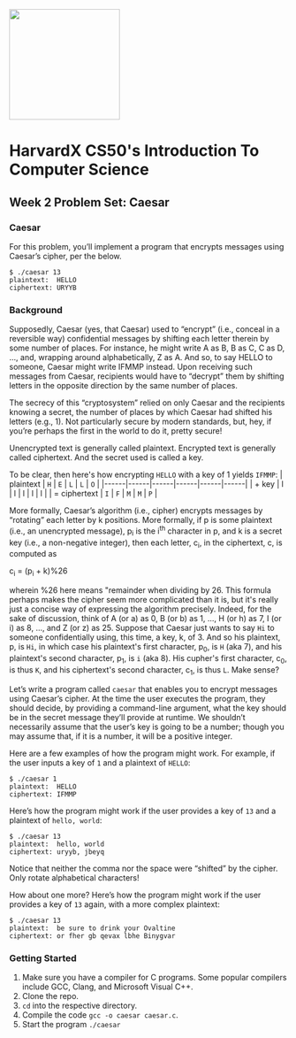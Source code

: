<img src="https://upload.wikimedia.org/wikipedia/en/thumb/2/29/Harvard_shield_wreath.svg/1200px-Harvard_shield_wreath.svg.png" width="200" />

# HarvardX CS50's Introduction To Computer Science

## Week 2 Problem Set: Caesar

### Caesar
For this problem, you’ll implement a program that encrypts messages using Caesar’s cipher, per the below.

```
$ ./caesar 13
plaintext:  HELLO
ciphertext: URYYB
```

### Background
Supposedly, Caesar (yes, that Caesar) used to “encrypt” (i.e., conceal in a reversible way) confidential messages by shifting each letter therein by some number of places. For instance, he might write A as B, B as C, C as D, …, and, wrapping around alphabetically, Z as A. And so, to say HELLO to someone, Caesar might write IFMMP instead. Upon receiving such messages from Caesar, recipients would have to “decrypt” them by shifting letters in the opposite direction by the same number of places.

The secrecy of this “cryptosystem” relied on only Caesar and the recipients knowing a secret, the number of places by which Caesar had shifted his letters (e.g., 1). Not particularly secure by modern standards, but, hey, if you’re perhaps the first in the world to do it, pretty secure!

Unencrypted text is generally called plaintext. Encrypted text is generally called ciphertext. And the secret used is called a key.

To be clear, then here's how encrypting `HELLO` with a key of 1 yields `IFMMP`:
| plaintext | `H` | `E` | `L` | `L` | `O` |
|------|------|------|------|------|------|
| + key     | l   | l   | l   | l   | l   |
| = ciphertext | `I` | `F` | `M` | `M` | `P` |

More formally, Caesar’s algorithm (i.e., cipher) encrypts messages by “rotating” each letter by k positions. More formally, if p is some plaintext (i.e., an unencrypted message), p<sub>i</sub> is the i<sup>th</sup> character in p, and k is a secret key (i.e., a non-negative integer), then each letter, c<sub>i</sub>, in the ciphertext, c, is computed as

c<sub>i</sub> =  (p<sub>i</sub> + k)%26

wherein %26 here means "remainder when dividing by 26. This formula perhaps makes the cipher seem more complicated than it is, but it's really just a concise way of expressing the algorithm precisely. Indeed, for the sake of discussion, think of A (or a) as 0, B (or b) as 1, ..., H (or h) as 7, I (or i) as 8, ..., and Z (or z) as 25. Suppose that Caesar just wants to say `Hi` to someone confidentially using, this time, a key, k, of 3. And so his plaintext, p, is `Hi`, in which case his plaintext's first character, p<sub>0</sub>, is `H` (aka 7), and his plaintext's second character, p<sub>1</sub>, is `i` (aka 8). His cupher's first character, c<sub>0</sub>, is thus `K`, and his ciphertext's second character, c<sub>1</sub>, is thus `L`. Make sense?

Let’s write a program called `caesar` that enables you to encrypt messages using Caesar’s cipher. At the time the user executes the program, they should decide, by providing a command-line argument, what the key should be in the secret message they’ll provide at runtime. We shouldn’t necessarily assume that the user’s key is going to be a number; though you may assume that, if it is a number, it will be a positive integer.

Here are a few examples of how the program might work. For example, if the user inputs a key of `1` and a plaintext of `HELLO`:

```
$ ./caesar 1
plaintext:  HELLO
ciphertext: IFMMP
```

Here’s how the program might work if the user provides a key of `13` and a plaintext of `hello, world`:

```
$ ./caesar 13
plaintext:  hello, world
ciphertext: uryyb, jbeyq
```

Notice that neither the comma nor the space were “shifted” by the cipher. Only rotate alphabetical characters!

How about one more? Here’s how the program might work if the user provides a key of `13` again, with a more complex plaintext:

```
$ ./caesar 13
plaintext:  be sure to drink your Ovaltine
ciphertext: or fher gb qevax lbhe Binygvar
```

### Getting Started

1. Make sure you have a compiler for C programs. Some popular compilers include GCC, Clang, and Microsoft Visual C++.
2. Clone the repo.
3. `cd` into the respective directory.
4. Compile the code `gcc -o caesar caesar.c`.
5. Start the program `./caesar`
